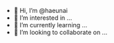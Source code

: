 - 👋 Hi, I’m @haeunai
- 👀 I’m interested in ...
- 🌱 I’m currently learning ...
- 💞️ I’m looking to collaborate on ...


<!---
haeunai/haeunai is a ✨ special ✨ repository because its `README.md` (this file) appears on your GitHub profile.
You can click the Preview link to take a look at your changes.
--->
